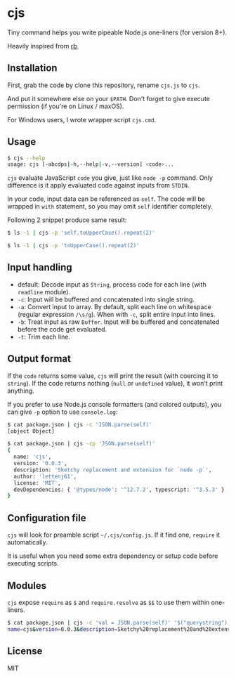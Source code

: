 cjs
===

Tiny command helps you write pipeable Node.js one-liners (for version 8+).

Heavily inspired from [rb][github/rb].


## Installation

First, grab the code by clone this repository, rename `cjs.js` to `cjs`.

And put it somewhere else on your `$PATH`. Don't forget to give execute permission (if you're on Linux / maxOS).

For Windows users, I wrote wrapper script `cjs.cmd`.


## Usage

```sh
$ cjs --help
usage: cjs [-abcdps|-h,--help|-v,--version] <code>...
```

`cjs` evaluate JavaScript `code` you give, just like `node -p` command. Only difference is it apply evaluated code against inputs from `STDIN`.

In your code, input data can be referenced as `self`. The code will be wrapped in `with` statement, so you may omit `self` identifier completely.

Following 2 snippet produce same result:

```sh
$ ls -1 | cjs -p 'self.toUpperCase().repeat(2)'
```

```sh
$ ls -1 | cjs -p 'toUpperCase().repeat(2)'
```


## Input handling

* default: Decode input as `String`, process code for each line (with `readline` module).
* `-c`: Input will be buffered and concatenated into single string.
* `-a`: Convert input to array. By default, split each line on whitespace (regular expression `/\s/g`). When with `-c`, split entire input into lines.
* `-b`: Treat input as raw `Buffer`. Input will be buffered and concatenated before the code get evaluated.
* `-t`: Trim each line.


## Output format

If the `code` returns some value, `cjs` will print the result (with coercing it to `string`). If the code returns nothing (`null` or `undefined` value), it won't print anything.

If you prefer to use Node.js console formatters (and colored outputs), you can give `-p` option to use `console.log`:

```sh
$ cat package.json | cjs -c 'JSON.parse(self)'
[object Object]

$ cat package.json | cjs -cp 'JSON.parse(self)'
{
  name: 'cjs',
  version: '0.0.3',
  description: 'Sketchy replacement and extension for `node -p`',
  author: 'lettenj61',
  license: 'MIT',
  devDependencies: { '@types/node': '^12.7.2', typescript: '^3.5.3' }
}
```


## Configuration file

`cjs` will look for preamble script `~/.cjs/config.js`. If it find one, `require` it automatically.

It is useful when you need some extra dependency or setup code before executing scripts.


## Modules

`cjs` expose `require` as `$` and `require.resolve` as `$$` to use them within one-liners.

```sh
$ cat package.json | cjs -c 'val = JSON.parse(self)' '$("querystring").stringify(val)'
name=cjs&version=0.0.3&description=Sketchy%20replacement%20and%20extension%20for%20%60node%20-p%60&author=lettenj61&license=MIT&devDependencies=
```


## License

MIT


[github/rb]:https://github.com/thisredone/rb

